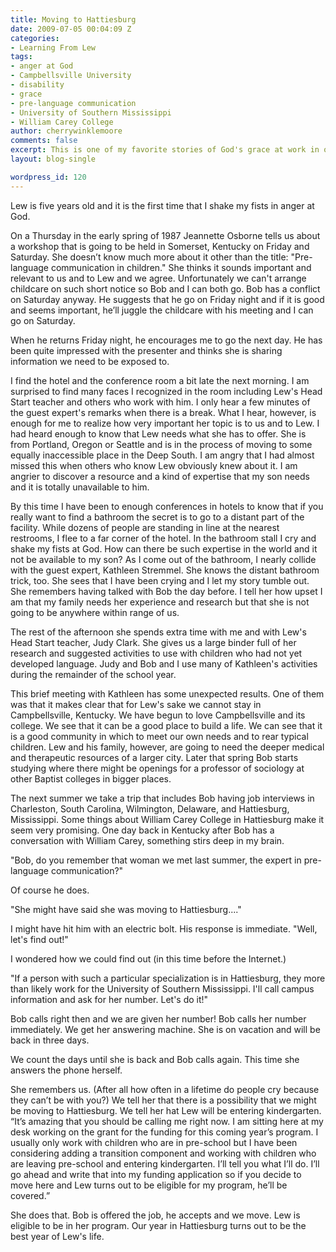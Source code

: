 ```yaml
---
title: Moving to Hattiesburg
date: 2009-07-05 00:04:09 Z
categories:
- Learning From Lew
tags:
- anger at God
- Campbellsville University
- disability
- grace
- pre-language communication
- University of Southern Mississippi
- William Carey College
author: cherrywinklemoore
comments: false
excerpt: This is one of my favorite stories of God's grace at work in our family.
layout: blog-single

wordpress_id: 120
---
```


Lew is five years old and it is the first time that I shake my fists in anger at God.

On a Thursday in the early spring of 1987 Jeannette Osborne tells us about a workshop that is going to be held in Somerset, Kentucky on Friday and Saturday. She doesn’t know much more about it other than the title: "Pre-language communication in children." She thinks it sounds important and relevant to us and to Lew and we agree. Unfortunately we can't arrange childcare on such short notice so Bob and I can both go. Bob has a conflict on Saturday anyway. He suggests that he go on Friday night and if it is good and seems important, he’ll juggle the childcare with his meeting and I can go on Saturday.

When he returns Friday night, he encourages me to go the next day. He has been quite impressed with the presenter and thinks she is sharing information we need to be exposed to.

I find the hotel and the conference room a bit late the next morning. I am surprised to find many faces I recognized in the room including Lew's Head Start teacher and others who work with him. I only hear a few minutes of the guest expert's remarks when there is a break. What I hear, however, is enough for me to realize how very important her topic is to us and to Lew. I had heard enough to know that Lew needs what she has to offer. She is from Portland, Oregon or Seattle and is in the process of moving to some equally inaccessible place in the Deep South. I am angry that I had almost missed this when others who know Lew obviously knew about it. I am angrier to discover a resource and a kind of expertise that my son needs and it is totally unavailable to him.

By this time I have been to enough conferences in hotels to know that if you really want to find a bathroom the secret is to go to a distant part of the facility. While dozens of people are standing in line at the nearest restrooms, I flee to a far corner of the hotel. In the bathroom stall I cry and shake my fists at God. How can there be such expertise in the world and it not be available to my son? As I come out of the bathroom, I nearly collide with the guest expert, Kathleen Stremmel. She knows the distant bathroom trick, too. She sees that I have been crying and I let my story tumble out. She remembers having talked with Bob the day before. I tell her how upset I am that my family needs her experience and research but that she is not going to be anywhere within range of us.

The rest of the afternoon she spends extra time with me and with Lew's Head Start teacher, Judy Clark. She gives us a large binder full of her research and suggested activities to use with children who had not yet developed language. Judy and Bob and I use many of Kathleen's activities during the remainder of the school year.

This brief meeting with Kathleen has some unexpected results. One of them was that it makes clear that for Lew's sake we cannot stay in Campbellsville, Kentucky. We have begun to love Campbellsville and its college. We see that it can be a good place to build a life. We can see that it is a good community in which to meet our own needs and to rear typical children. Lew and his family, however, are going to need the deeper medical and therapeutic resources of a larger city. Later that spring Bob starts studying where there might be openings for a professor of sociology at other Baptist colleges in bigger places.

The next summer we take a trip that includes Bob having job interviews in Charleston, South Carolina, Wilmington, Delaware, and Hattiesburg, Mississippi. Some things about William Carey College in Hattiesburg make it seem very promising. One day back in Kentucky after Bob has a conversation with William Carey, something stirs deep in my brain.

"Bob, do you remember that woman we met last summer, the expert in pre-language communication?"

Of course he does.

"She might have said she was moving to Hattiesburg...."

I might have hit him with an electric bolt. His response is immediate. "Well, let's find out!"

I wondered how we could find out (in this time before the Internet.)

"If a person with such a particular specialization is in Hattiesburg, they more than likely work for the University of Southern Mississippi. I'll call campus information and ask for her number. Let's do it!"

Bob calls right then and we are given her number! Bob calls her number immediately. We get her answering machine. She is on vacation and will be back in three days.

We count the days until she is back and Bob calls again. This time she answers the phone herself.

She remembers us. (After all how often in a lifetime do people cry because they can’t be with you?) We tell her that there is a possibility that we might be moving to Hattiesburg. We tell her hat Lew will be entering kindergarten.
“It’s amazing that you should be calling me right now. I am sitting here at my desk working on the grant for the funding for this coming year’s program. I usually only work with children who are in pre-school but I have been considering adding a transition component and working with children who are leaving pre-school and entering kindergarten. I’ll tell you what I’ll do. I’ll go ahead and write that into my funding application so if you decide to move here and Lew turns out to be eligible for my program, he’ll be covered.”

She does that. Bob is offered the job, he accepts and we move. Lew is eligible to be in her program. Our year in Hattiesburg turns out to be the best year of Lew's life.
